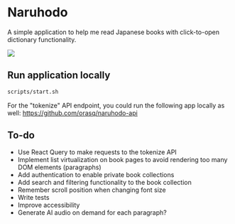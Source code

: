 # Naruhodo

A simple application to help me read Japanese books with click-to-open dictionary functionality.

![](public/images/naruhodo.gif)

## Run application locally

```bash
scripts/start.sh
```

For the "tokenize" API endpoint, you could run the following app locally as well: https://github.com/orasq/naruhodo-api

## To-do

- Use React Query to make requests to the tokenize API
- Implement list virtualization on book pages to avoid rendering too many DOM elements (paragraphs)
- Add authentication to enable private book collections
- Add search and filtering functionality to the book collection
- Remember scroll position when changing font size
- Write tests
- Improve accessibility
- Generate AI audio on demand for each paragraph?
